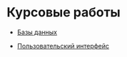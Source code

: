 # Курсовые работы 

+ [Базы данных](./database/README.md)


+ [Пользовательский интерфейс](./UI/README.md) 